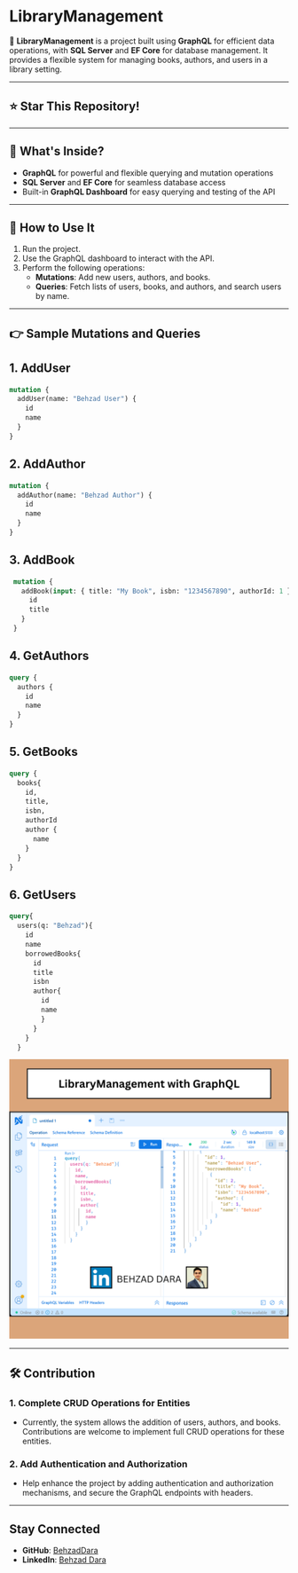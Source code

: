 # LibraryManagement

🚀 **LibraryManagement** is a project built using **GraphQL** for efficient data operations, with **SQL Server** and **EF Core** for database management. It provides a flexible system for managing books, authors, and users in a library setting.

---

## ⭐ Star This Repository!

---

## 🔧 What's Inside?

- **GraphQL** for powerful and flexible querying and mutation operations
- **SQL Server** and **EF Core** for seamless database access
- Built-in **GraphQL Dashboard** for easy querying and testing of the API

---

## 📝 How to Use It

1. Run the project.
2. Use the GraphQL dashboard to interact with the API.
3. Perform the following operations:
   - **Mutations**: Add new users, authors, and books.
   - **Queries**: Fetch lists of users, books, and authors, and search users by name.

---

## 👉 Sample Mutations and Queries

## 1. AddUser

```graphql
mutation {
  addUser(name: "Behzad User") {
    id
    name
  }
}
```

## 2. AddAuthor

```graphql
mutation {
  addAuthor(name: "Behzad Author") {
    id
    name
  }
}
```

## 3. AddBook

```graphql
 mutation {
   addBook(input: { title: "My Book", isbn: "1234567890", authorId: 1 }) {
     id
     title
   }
 }
```

## 4. GetAuthors

```graphql
query {
  authors {
    id
    name
  }
}
```

## 5. GetBooks

```graphql
query {
  books{
    id,
    title,
    isbn,
    authorId
    author {
      name
    }
  }
}
```

## 6. GetUsers

```graphql
query{
  users(q: "Behzad"){
    id
    name
    borrowedBooks{
      id
      title
      isbn
      author{
        id
        name
        }
      }
    }
  }
```

![Sample Get Users Query](https://raw.githubusercontent.com/BehzadDara/LibraryManagement/master/LibraryManagement/LibraryManagement.png)

---

## 🛠 Contribution

### 1. Complete CRUD Operations for Entities
   - Currently, the system allows the addition of users, authors, and books. Contributions are welcome to implement full CRUD operations for these entities.

### 2. Add Authentication and Authorization
   - Help enhance the project by adding authentication and authorization mechanisms, and secure the GraphQL endpoints with headers.

---

## Stay Connected

- **GitHub**: [BehzadDara](https://github.com/BehzadDara)
- **LinkedIn**: [Behzad Dara](https://www.linkedin.com/in/behzaddara/)

